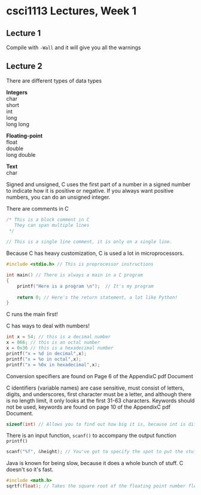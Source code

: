 # csci1113 Lectures, Week 1
## Lecture 1

Compile with ```-Wall``` and it will give you all the warnings

## Lecture 2

There are different types of data types  
   
**Integers**  
char  
short  
int  
long  
long long  
  
**Floating-point**  
float  
double  
long double  
  
**Text**  
char  
  
Signed and unsigned, C uses the first part of a number in a signed number to indicate how it is positive or negative. If you always want positive numbers, you can do an unsigned integer.
  
There are comments in C
```C
/* This is a block comment in C
   They can span multiple lines
 */
 
// This is a single line comment, it is only on a single line.
```
  
Because C has heavy customization, C is used a lot in microprocessors.
  

```C
#include <stdio.h> // This is preprocessor instructions

int main() // There is always a main in a C program
{
	printf("Here is a program \n");  // It's my program
	
	return 0; // Here's the return statement, a lot like Python!
}
```
  
C runs the main first!  
  
C has ways to deal with numbers!

```C
int x = 54; // this is a decimal number
x = 066; // this is an octal number
x = 0x36 // this is a hexadecimal number
printf("x = %d in decimal",x);
printf("x = %o in octal",x);
printf("x = %0x in hexadecimal",x);
```

Conversion specifiers are found on Page 6 of the AppendixC pdf Document  
  
C identifiers (variable names) are case sensitive, must consist of letters, digits, and underscores, first character must be a letter, and although there is no length limit, it only looks at the first 31-63 characters. Keywords should not be used, keywords are found on page 10 of the AppendixC pdf Document.  
  
```C
sizeof(int) // Allows you to find out how big it is, because int is different sizes on different computers
```
  
There is an input function, ```scanf()``` to accompany the output function ```printf()```
```C
scanf("%f", &height); // You've got to specify the spot to put the stuff
```
  
Java is known for being slow, because it does a whole bunch of stuff. C doesn't so it's fast.
  
```C
#include <math.h>
sqrtf(float); // Takes the square root of the floating point number float
```